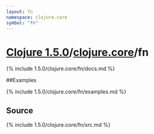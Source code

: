 ```yaml
---
layout: fn
namespace: clojure.core
symbol: "fn"
---
```


# [Clojure 1.5.0](../../)/[clojure.core](../)/fn

{% include 1.5.0/clojure.core/fn/docs.md %}

##Examples

{% include 1.5.0/clojure.core/fn/examples.md %}
## Source
{% include 1.5.0/clojure.core/fn/src.md %}

